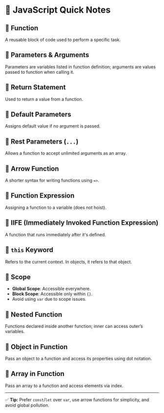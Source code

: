 # 📘 JavaScript Quick Notes

## 🔹 Function
A reusable block of code used to perform a specific task.

## 🔹 Parameters & Arguments
Parameters are variables listed in function definition; arguments are values passed to function when calling it.

## 🔹 Return Statement
Used to return a value from a function.

## 🔹 Default Parameters
Assigns default value if no argument is passed.

## 🔹 Rest Parameters (`...`)
Allows a function to accept unlimited arguments as an array.

## 🔹 Arrow Function
A shorter syntax for writing functions using `=>`.

## 🔹 Function Expression
Assigning a function to a variable (does not hoist).

## 🔹 IIFE (Immediately Invoked Function Expression)
A function that runs immediately after it's defined.

## 🔹 `this` Keyword
Refers to the current context. In objects, it refers to that object.

## 🔹 Scope
- **Global Scope**: Accessible everywhere.
- **Block Scope**: Accessible only within `{}`.
- Avoid using `var` due to scope issues.

## 🔹 Nested Function
Functions declared inside another function; inner can access outer’s variables.

## 🔹 Object in Function
Pass an object to a function and access its properties using dot notation.

## 🔹 Array in Function
Pass an array to a function and access elements via index.

---

✅ **Tip:** Prefer `const`/`let` over `var`, use arrow functions for simplicity, and avoid global pollution.

